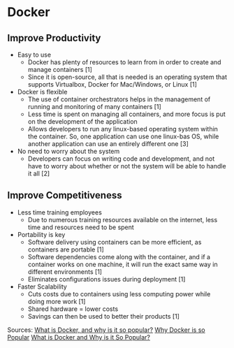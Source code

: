 
# Docker

## Improve Productivity
* Easy to use 
    * Docker has plenty of resources to learn from in order to create and manage containers [1]
    * Since it is open-source, all that is needed is an operating system that supports Virtualbox, Docker for Mac/Windows, or Linux [1]
* Docker is flexible
    * The use of container orchestrators helps in the management of running and monitoring of many containers [1]
    * Less time is spent on managing all containers, and more focus is put on the development of the application 
    * Allows developers to run any linux-based operating system within the container. So, one application can use one linux-bas OS, while another application can use an entirely different one [3]
* No need to worry about the system
    * Developers can focus on writing code and development, and not have to worry about whether or not the system will be able to handle it all [2]


## Improve Competitiveness
* Less time training employees
    * Due to numerous training resources available on the internet, less time and resources need to be spent 
* Portability is key
    * Software delivery using containers can be more efficient, as containers are portable [1]
    * Software dependencies come along with the container, and if a container works on one machine, it will run the exact same way in different environments [1]
    * Eliminates configurations issues during deployment [1]
* Faster Scalability
    * Cuts costs due to containers using less computing power while doing more work [1]
    * Shared hardware = lower costs
    * Savings can then be used to better their products [1]

Sources:
[What is Docker, and why is it so popular?](https://raygun.com/blog/what-is-docker/)
[Why Docker is so Popular](devopsuniversity.org/why-docker-is-so-popular/)
[What is Docker and Why is it So Popular?](https://hub.packtpub.com/what-is-docker-and-why-is-it-so-popular/)
